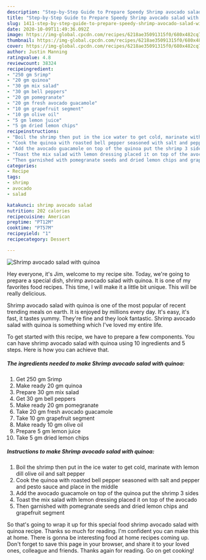 ```yaml
---
description: "Step-by-Step Guide to Prepare Speedy Shrimp avocado salad with quinoa"
title: "Step-by-Step Guide to Prepare Speedy Shrimp avocado salad with quinoa"
slug: 1411-step-by-step-guide-to-prepare-speedy-shrimp-avocado-salad-with-quinoa
date: 2020-10-09T11:49:36.092Z
image: https://img-global.cpcdn.com/recipes/6218ae35091315f0/680x482cq70/shrimp-avocado-salad-with-quinoa-recipe-main-photo.jpg
thumbnail: https://img-global.cpcdn.com/recipes/6218ae35091315f0/680x482cq70/shrimp-avocado-salad-with-quinoa-recipe-main-photo.jpg
cover: https://img-global.cpcdn.com/recipes/6218ae35091315f0/680x482cq70/shrimp-avocado-salad-with-quinoa-recipe-main-photo.jpg
author: Justin Manning
ratingvalue: 4.8
reviewcount: 38324
recipeingredient:
- "250 gm Srimp"
- "20 gm quinoa"
- "30 gm mix salad"
- "30 gm bell peppers"
- "20 gm pomegranate"
- "20 gm fresh avocado guacamole"
- "10 gm grapefruit segment"
- "10 gm olive oil"
- "5 gm lemon juice"
- "5 gm dried lemon chips"
recipeinstructions:
- "Boil the shrimp then put in the ice water to get cold, marinate with lemon dill olive oil and salt pepper"
- "Cook the quinoa with roasted bell pepper seasoned with salt and pepper and pesto sauce and place in the middle"
- "Add the avocado guacamole on top of the quinoa put the shrimp 3 sides"
- "Toast the mix salad with lemon dressing placed it on top of the avocado"
- "Then garnished with pomegranate seeds and dried lemon chips and grapefruit segment"
categories:
- Recipe
tags:
- shrimp
- avocado
- salad

katakunci: shrimp avocado salad 
nutrition: 202 calories
recipecuisine: American
preptime: "PT12M"
cooktime: "PT57M"
recipeyield: "1"
recipecategory: Dessert

---
```



![Shrimp avocado salad with quinoa](https://img-global.cpcdn.com/recipes/6218ae35091315f0/680x482cq70/shrimp-avocado-salad-with-quinoa-recipe-main-photo.jpg)

Hey everyone, it's Jim, welcome to my recipe site. Today, we're going to prepare a special dish, shrimp avocado salad with quinoa. It is one of my favorites food recipes. This time, I will make it a little bit unique. This will be really delicious.



Shrimp avocado salad with quinoa is one of the most popular of recent trending meals on earth. It is enjoyed by millions every day. It's easy, it's fast, it tastes yummy. They're fine and they look fantastic. Shrimp avocado salad with quinoa is something which I've loved my entire life.


To get started with this recipe, we have to prepare a few components. You can have shrimp avocado salad with quinoa using 10 ingredients and 5 steps. Here is how you can achieve that.

<!--inarticleads1-->

##### The ingredients needed to make Shrimp avocado salad with quinoa:

1. Get 250 gm Srimp
1. Make ready 20 gm quinoa
1. Prepare 30 gm mix salad
1. Get 30 gm bell peppers
1. Make ready 20 gm pomegranate
1. Take 20 gm fresh avocado guacamole
1. Take 10 gm grapefruit segment
1. Make ready 10 gm olive oil
1. Prepare 5 gm lemon juice
1. Take 5 gm dried lemon chips




<!--inarticleads2-->

##### Instructions to make Shrimp avocado salad with quinoa:

1. Boil the shrimp then put in the ice water to get cold, marinate with lemon dill olive oil and salt pepper
1. Cook the quinoa with roasted bell pepper seasoned with salt and pepper and pesto sauce and place in the middle
1. Add the avocado guacamole on top of the quinoa put the shrimp 3 sides
1. Toast the mix salad with lemon dressing placed it on top of the avocado
1. Then garnished with pomegranate seeds and dried lemon chips and grapefruit segment




So that's going to wrap it up for this special food shrimp avocado salad with quinoa recipe. Thanks so much for reading. I'm confident you can make this at home. There is gonna be interesting food at home recipes coming up. Don't forget to save this page in your browser, and share it to your loved ones, colleague and friends. Thanks again for reading. Go on get cooking!

